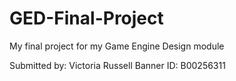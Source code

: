 # GED-Final-Project
My final project for my Game Engine Design module

Submitted by: Victoria Russell
Banner ID: B00256311
